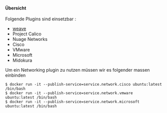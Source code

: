 #### Übersicht
Folgende Plugins sind einsetzbar :

* [weave](https://gitlab.com/tobkern1980/home-net4-environment/wikis/docker-networking-weave-net-install-konfiguration) 
* Project Calico 
* Nuage Networks 
* Cisco 
* VMware 
* Microsoft 
* Midokura 

Um ein Networking plugin zu nutzen müssen wir es folgender massen einbinden 
```
$ docker run -it --publish-service=service.network.cisco ubuntu:latest /bin/bash
$ docker run -it --publish-service=service.network.vmware ubuntu:latest /bin/bash
$ docker run -it --publish-service=service.network.microsoft ubuntu:latest /bin/bash
```
